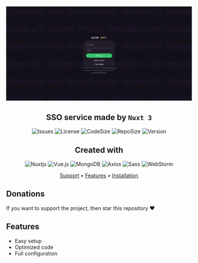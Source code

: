 <center>

![Icon](https://github.com/SolsticeLeaf/sso-auth/blob/master/.github/images/home.png?raw=true)

</center>

<h2 align="center">SSO service made by <code>Nuxt 3</code></h2>

<center>

![Issues](https://img.shields.io/github/issues/SolsticeLeaf/sso-auth?style=for-the-badge)
![License](https://img.shields.io/github/license/SolsticeLeaf/sso-auth?style=for-the-badge)
![CodeSize](https://img.shields.io/github/languages/code-size/SolsticeLeaf/sso-auth?style=for-the-badge)
![RepoSize](https://img.shields.io/github/repo-size/SolsticeLeaf/sso-auth?style=for-the-badge)
![Version](https://img.shields.io/github/package-json/v/SolsticeLeaf/sso-auth/master?style=for-the-badge)

</center>

<h2 align="center">
  Created with
</h2>

<center>

![Nuxtjs](https://img.shields.io/badge/Nuxt.js-3-00DC82?style=for-the-badge&logo=nuxtdotjs&logoColor=white)
![Vue.js](https://img.shields.io/badge/Vue.js-35495E?style=for-the-badge&logo=vuedotjs&logoColor=4FC08D)
![MongoDB](https://img.shields.io/badge/-MongoDB-13aa52?style=for-the-badge&logo=mongodb&logoColor=white)
![Axios](https://img.shields.io/badge/axios.js-854195?style=for-the-badge&logo=axios&logoColor=5A29E4)
![Sass](https://img.shields.io/badge/Sass-CC6699?style=for-the-badge&logo=Sass&logoColor=white)
![WebStorm](https://img.shields.io/badge/webstorm-143?style=for-the-badge&logo=webstorm&logoColor=white&color=black)

</center>

<p align="center">
<a href="#support">Support</a> •
<a href="#features">Features</a> •
<a href="#installation">Installation</a>
</p>

## Donations

If you want to support the project, then
star this repository ♥

## Features

- Easy setup
- Optimized code
- Full configuration
